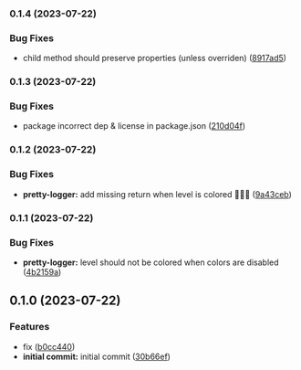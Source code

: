 ### 0.1.4 (2023-07-22)


### Bug Fixes

* child method should preserve properties (unless overriden) ([8917ad5](https://github.com/abstracter-io/logman/commit/8917ad560f7f0a2a96e1d8b75c0aaa4cbf76cd61))


### 0.1.3 (2023-07-22)


### Bug Fixes

* package incorrect dep & license in package.json ([210d04f](https://github.com/abstracter-io/logman/commit/210d04fc80aa7dd66f047795d8c3b44e6760d0d8))


### 0.1.2 (2023-07-22)


### Bug Fixes

* **pretty-logger:** add missing return when level is colored 🤦🏻‍♂️ ([9a43ceb](https://github.com/abstracter-io/logman/commit/9a43ceb9e39677a8145f65e11d8164e74db10646))


### 0.1.1 (2023-07-22)


### Bug Fixes

* **pretty-logger:** level should not be colored when colors are disabled ([4b2159a](https://github.com/abstracter-io/logman/commit/4b2159a3246acc1f7191469157483baece7d4c0b))


## 0.1.0 (2023-07-22)


### Features

* fix ([b0cc440](https://github.com/abstracter-io/logman/commit/b0cc440bf742d11b13eceeb8f6c33c6710c0e916))
* **initial commit:** initial commit ([30b66ef](https://github.com/abstracter-io/logman/commit/30b66ef7a19e0f931654147f39039c0d13def25a))

